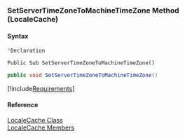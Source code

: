 ﻿### SetServerTimeZoneToMachineTimeZone Method (LocaleCache)

#### Syntax

```vbnet
'Declaration

Public Sub SetServerTimeZoneToMachineTimeZone() 
```

```csharp
public void SetServerTimeZoneToMachineTimeZone()
```

[!include[Requirements](../partials/requirements.md)]

#### Reference

[LocaleCache Class](fcSDK~FChoice.Foundation.Clarify.LocaleCache.md)  
[LocaleCache Members](fcSDK~FChoice.Foundation.Clarify.LocaleCache_members.md)